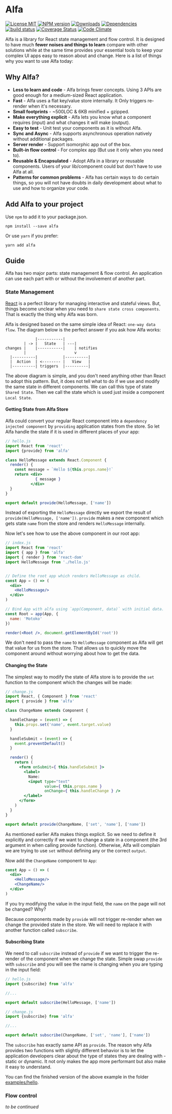 # Alfa

[![License MIT][license-img]][license-url]
[![NPM version][npm-img]][npm-url]
[![Downloads][down-img]][npm-url]
[![Dependencies][dep-image]][dep-url]
[![build status][travis-img]][travis-url]
[![Coverage Status][coverage-img]][coverage-url]
[![Code Climate][climate-img]][climate-url]

Alfa is a library for React state management and flow control.  It is designed to have much **fewer noises and things to learn** compare with other solutions while at the same time provides your essential tools to keep your complex UI apps easy to reason about and change.  Here is a list of things why you want to use Alfa today:


## Why Alfa?

- **Less to learn and code** - Alfa brings fewer concepts. Using 3 APIs are good enough for a medium-sized React application.
- **Fast** - Alfa uses a flat key/value store internally. It Only triggers re-render when it's necessary.
- **Small footprints** - ~500LOC & 6KB minified + gzipped.
- **Make everything explicit** - Alfa lets you know what a component requires (input) and what changes it will make (output).
- **Easy to test** - Unit test your components as it is without Alfa. 
- **Sync and Async** - Alfa supports asynchronous operation natively without additional packages.
- **Server render** - Support isomorphic app out of the box.
- **Built-in flow control** - For complex app (But use it only when you need to).
- **Reusable & Encapsulated** - Adopt Alfa in a library or reusable components.  Users of your lib/component could but don't have to use Alfa at all.
- **Patterns for common problems** - Alfa has certain ways to do certain things, so you will not have doubts in daily development about what to use and how to organize your code.


## Add Alfa to your project

Use `npm` to add it to your package.json.

```
npm install --save alfa
```

Or use `yarn` if you prefer:

```
yarn add alfa
```

## Guide
Alfa has two major parts: state management & flow control. An application can use each part with or without the involvement of another part.


### State Management
[React](https://facebook.github.io/react/) is a perfect library for managing interactive and stateful views. But, things become unclear when you need to `share state cross components`. That is exactly the thing why Alfa was born.

Alfa is designed based on the same simple idea of React: `one-way data flow`. The diagram below is the perfect answer if you ask how Alfa works:

```
             |-----------|
        | -> |   State   | ---|
changes |    |-----------|    | notifies
        |                     v
  |----------|           |----------|
  |  Action  | <-------- |   View   |
  |----------| triggers  |----------|
```

The above diagram is simple, and you don't need anything other than React to adopt this pattern. But, it does not tell what to do if we use and modify the same state in different components.  We can call this type of state `Shared State`.  Then we call the state which is used just inside a component `Local State`.

#### Getting State from Alfa Store
Alfa could convert your regular React component into a `dependency injected component` by `providing` application states from the store.  So let Alfa handle the state if it is used in different places of your app:

```jsx
// hello.js
import React from 'react'
import {provide} from 'alfa'

class HelloMessage extends React.Component {
  render() {
    const message = `Hello ${this.props.name}!`
    return <div>
             { message }
           </div>
  }
}

export default provide(HelloMessage, ['name'])

```

Instead of exporting the `HelloMessage` directly we export the result of `provide(HelloMessage, ['name'])`.  `provide` makes a new component which gets state `name` from the store and renders `HelloMessage` internally.

Now let's see how to use the above component in our root app:

```jsx
// index.js
import React from 'react'
import { app } from 'alfa'
import { render } from 'react-dom'
import HelloMessage from './hello.js'


// Define the root app which renders HelloMessage as child.
const App = () => (
  <div>
    <HelloMessage/>
  </div>
)

// Bind App with alfa using `app(Component, data)` with initial data.
const Root = app(App, {
  name: 'Motoko'
})

render(<Root />, document.getElementById('root'))
```

We don't need to pass the `name` to `HelloMessage` component as Alfa will get that value for us from the store.  That allows us to quickly move the component around without worrying about how to get the data.


#### Changing the State
The simplest way to modify the state of Alfa store is to provide the `set` function to the component which the changes will be made:

```jsx
// change.js
import React, { Component } from 'react'
import { provide } from 'alfa'

class ChangeName extends Component {

  handleChange = (event) => {
    this.props.set('name', event.target.value)
  }

  handleSubmit = (event) => {
    event.preventDefault()
  }

  render() {
    return (
      <form onSubmit={ this.handleSubmit }>
        <label>
          Name:
          <input type="text"
                 value={ this.props.name }
                 onChange={ this.handleChange } />
        </label>
      </form>
    )
  }
}

export default provide(ChangeName, ['set', 'name'], ['name'])
```
As mentioned earlier Alfa makes things explicit.  So we need to define it explicitly and correctly if we want to change a state in a component (the 3rd argument in when calling provide function).  Otherwise, Alfa will complain we are trying to use `set` without defining any or the correct `output`.


Now add the `ChangeName` component to `App`:

```jsx
const App = () => (
  <div>
    <HelloMessage/>
    <ChangeName/>
  </div>
)
```

If you try modifying the value in the input field, the `name` on the page will not be changed?  Why?

Because components made by `provide` will not trigger re-render when we change the provided state in the store.  We will need to replace it with another function called `subscribe`.

#### Subscribing State
We need to call `subscribe` instead of `provide` if we want to trigger the re-render of the component when we change the state. Simple swap `provide` with `subscribe` and you will see the name is changing when you are typing in the input field:

```jsx
// hello.js
import {subscribe} from 'alfa'

//...

export default subscribe(HelloMessage, ['name'])
```

```jsx
// change.js
import {subscribe} from 'alfa'

//...

export default subscribe(ChangeName, ['set', 'name'], ['name'])
```

The `subscribe` has exactly same API as `provide`. The reason why Alfa provides two functions with slightly different behavior is to let the application developers clear about the type of states they are dealing with - static or dynamic. It not only makes the app more performant but also make it easy to understand.

You can find the finished version of the above example in the folder [examples/hello](https://github.com/lsm/alfa/tree/master/examples/hello).

### Flow control

*to be continued*


[dep-url]: https://david-dm.org/lsm/alfa
[dep-image]: https://david-dm.org/lsm/alfa.svg
[dev-url]: https://david-dm.org/lsm/alfa?type=dev
[dev-image]: https://david-dm.org/lsm/alfa/dev-status.svg
[license-img]: https://img.shields.io/npm/l/alfa.svg
[license-url]: http://opensource.org/licenses/MIT
[npm-img]: https://badge.fury.io/js/alfa.svg
[down-img]: https://img.shields.io/npm/dm/alfa.svg
[npm-url]: https://npmjs.org/package/alfa
[travis-img]: https://travis-ci.org/lsm/alfa.svg?branch=master
[travis-url]: http://travis-ci.org/lsm/alfa
[coverage-img]: https://coveralls.io/repos/lsm/alfa/badge.svg?branch=master&service=github
[coverage-url]: https://coveralls.io/github/lsm/alfa?branch=master
[climate-img]: https://codeclimate.com/github/lsm/alfa/badges/gpa.svg
[climate-url]: https://codeclimate.com/github/lsm/alfa
